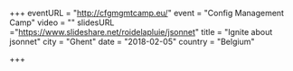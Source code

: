 +++
eventURL = "http://cfgmgmtcamp.eu/"
event = "Config Management Camp"
video = ""
slidesURL ="https://www.slideshare.net/roidelapluie/jsonnet"
title = "Ignite about jsonnet"
city = "Ghent"
date = "2018-02-05"
country = "Belgium"

+++

